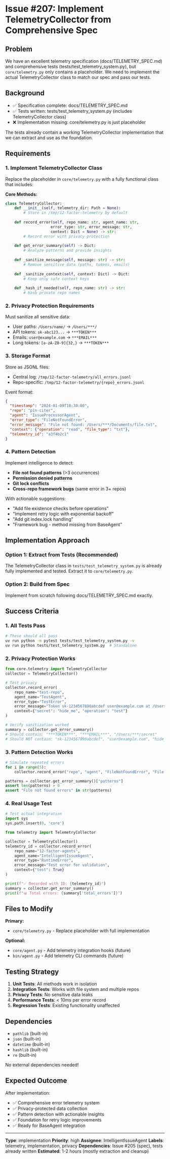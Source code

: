 # Issue #207: Implement TelemetryCollector from Comprehensive Spec

## Problem
We have an excellent telemetry specification (docs/TELEMETRY_SPEC.md) and comprehensive tests (tests/test_telemetry_system.py), but `core/telemetry.py` only contains a placeholder. We need to implement the actual TelemetryCollector class to match our spec and pass our tests.

## Background
- ✅ Specification complete: docs/TELEMETRY_SPEC.md  
- ✅ Tests written: tests/test_telemetry_system.py (includes TelemetryCollector class)
- ❌ Implementation missing: core/telemetry.py is just placeholder

The tests already contain a working TelemetryCollector implementation that we can extract and use as the foundation.

## Requirements

### 1. Implement TelemetryCollector Class
Replace the placeholder in `core/telemetry.py` with a fully functional class that includes:

**Core Methods:**
```python
class TelemetryCollector:
    def __init__(self, telemetry_dir: Path = None):
        # Store in /tmp/12-factor-telemetry by default
    
    def record_error(self, repo_name: str, agent_name: str, 
                    error_type: str, error_message: str, 
                    context: Dict = None) -> str:
        # Record error with privacy protection
        
    def get_error_summary(self) -> Dict:
        # Analyze patterns and provide insights
        
    def _sanitize_message(self, message: str) -> str:
        # Remove sensitive data (paths, tokens, emails)
        
    def _sanitize_context(self, context: Dict) -> Dict:
        # Keep only safe context keys
        
    def _hash_if_needed(self, repo_name: str) -> str:
        # Hash private repo names
```

### 2. Privacy Protection Requirements
Must sanitize all sensitive data:
- User paths: `/Users/name/` → `/Users/***/`
- API tokens: `sk-abc123...` → `***TOKEN***`
- Emails: `user@example.com` → `***EMAIL***`
- Long tokens: `[a-zA-Z0-9]{32,}` → `***TOKEN***`

### 3. Storage Format
Store as JSONL files:
- Central log: `/tmp/12-factor-telemetry/all_errors.jsonl`
- Repo-specific: `/tmp/12-factor-telemetry/{repo}_errors.jsonl`

Event format:
```json
{
  "timestamp": "2024-01-09T10:30:00",
  "repo": "pin-citer",
  "agent": "IssueProcessorAgent", 
  "error_type": "FileNotFoundError",
  "error_message": "File not found: /Users/***/Documents/file.txt",
  "context": {"operation": "read", "file_type": "txt"},
  "telemetry_id": "a3f4b2c1"
}
```

### 4. Pattern Detection
Implement intelligence to detect:
- **File not found patterns** (>3 occurrences)
- **Permission denied patterns** 
- **Git lock conflicts**
- **Cross-repo framework bugs** (same error in 3+ repos)

With actionable suggestions:
- "Add file existence checks before operations"
- "Implement retry logic with exponential backoff"  
- "Add git index.lock handling"
- "Framework bug - method missing from BaseAgent"

## Implementation Approach

### Option 1: Extract from Tests (Recommended)
The TelemetryCollector class in `tests/test_telemetry_system.py` is already fully implemented and tested. Extract it to `core/telemetry.py`.

### Option 2: Build from Spec
Implement from scratch following docs/TELEMETRY_SPEC.md exactly.

## Success Criteria

### 1. All Tests Pass
```bash
# These should all pass
uv run python -m pytest tests/test_telemetry_system.py -v
uv run python tests/test_telemetry_system.py  # Standalone
```

### 2. Privacy Protection Works
```python
from core.telemetry import TelemetryCollector
collector = TelemetryCollector()

# Test privacy
collector.record_error(
    repo_name="test-repo",
    agent_name="TestAgent", 
    error_type="TestError",
    error_message="Token sk-1234567890abcdef user@example.com at /Users/john/secret",
    context={"secret": "hide_me", "operation": "test"}
)

# Verify sanitization worked
summary = collector.get_error_summary()
# Should contain: "***TOKEN***", "***EMAIL***", "/Users/***/secret"
# Should NOT contain: "sk-1234567890abcdef", "user@example.com", "hide_me"
```

### 3. Pattern Detection Works
```python
# Simulate repeated errors
for i in range(5):
    collector.record_error("repo", "agent", "FileNotFoundError", "File not found")

patterns = collector.get_error_summary()["patterns"] 
assert len(patterns) > 0
assert "File not found errors" in str(patterns)
```

### 4. Real Usage Test
```python
# Test actual integration
import sys
sys.path.insert(0, 'core')

from telemetry import TelemetryCollector

collector = TelemetryCollector()
telemetry_id = collector.record_error(
    repo_name="12-factor-agents",
    agent_name="IntelligentIssueAgent",
    error_type="RuntimeError", 
    error_message="Test error for validation",
    context={"test": True}
)

print(f"✅ Recorded with ID: {telemetry_id}")
summary = collector.get_error_summary()
print(f"📊 Total errors: {summary['total_errors']}")
```

## Files to Modify

**Primary:**
- `core/telemetry.py` - Replace placeholder with full implementation

**Optional:**
- `core/agent.py` - Add telemetry integration hooks (future)
- `bin/agent.py` - Add telemetry CLI commands (future)

## Testing Strategy

1. **Unit Tests**: All methods work in isolation
2. **Integration Tests**: Works with file system and multiple repos
3. **Privacy Tests**: No sensitive data leaks
4. **Performance Tests**: < 10ms per error record
5. **Regression Tests**: Existing functionality unaffected

## Dependencies
- `pathlib` (built-in)
- `json` (built-in) 
- `datetime` (built-in)
- `hashlib` (built-in)
- `re` (built-in)

No external dependencies needed!

## Expected Outcome
After implementation:
- ✅ Comprehensive error telemetry system
- ✅ Privacy-protected data collection
- ✅ Pattern detection with actionable insights
- ✅ Foundation for retry logic improvements
- ✅ Ready for BaseAgent integration

---

**Type**: implementation
**Priority**: high
**Assignee**: IntelligentIssueAgent
**Labels**: telemetry, implementation, privacy
**Dependencies**: Issue #205 (spec), tests already written
**Estimated**: 1-2 hours (mostly extraction and cleanup)